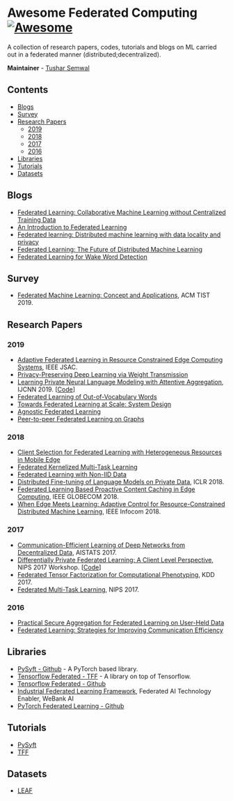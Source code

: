 # Awesome Federated Computing [![Awesome](https://cdn.rawgit.com/sindresorhus/awesome/d7305f38d29fed78fa85652e3a63e154dd8e8829/media/badge.svg)](https://github.com/sindresorhus/awesome)
A collection of research papers, codes, tutorials and blogs on ML carried out in a federated manner (distributed;decentralized).

**Maintainer** - [Tushar Semwal](https://github.com/tushar-semwal)

## Contents
  - [Blogs](#blogs)
  - [Survey](#survey)
  - [Research Papers](#research-papers)
    - [2019](#2019)
    - [2018](#2018)
    - [2017](#2017)
    - [2016](#2016)
  - [Libraries](#libraries)
  - [Tutorials](#tutorials)
  - [Datasets](#datasets)

## Blogs
* [Federated Learning: Collaborative Machine Learning without Centralized Training Data](https://ai.googleblog.com/2017/04/federated-learning-collaborative.html)
* [An Introduction to Federated Learning](http://vision.cloudera.com/an-introduction-to-federated-learning/)
* [Federated learning: Distributed machine learning with data locality and privacy](https://blog.fastforwardlabs.com/2018/11/14/federated-learning.html)
* [Federated Learning: The Future of Distributed Machine Learning](https://medium.com/syncedreview/federated-learning-the-future-of-distributed-machine-learning-eec95242d897)
* [Federated Learning for Wake Word Detection](https://medium.com/snips-ai/federated-learning-for-wake-word-detection-c8b8c5cdd2c5)

## Survey
* [Federated Machine Learning: Concept and Applications](https://dl.acm.org/citation.cfm?id=3298981), ACM TIST 2019.


## Research Papers
### 2019
* [Adaptive Federated Learning in Resource Constrained Edge Computing Systems](https://arxiv.org/abs/1804.05271), IEEE JSAC.
* [Privacy-Preserving Deep Learning via Weight Transmission](https://arxiv.org/abs/1809.03272)
* [Learning Private Neural Language Modeling with Attentive Aggregation](https://arxiv.org/pdf/1812.07108), IJCNN 2019. [[Code](https://github.com/shaoxiongji/fed-att)]
* [Federated Learning of Out-of-Vocabulary Words](https://arxiv.org/pdf/1903.10635.pdf)
* [Towards Federated Learning at Scale: System Design](https://arxiv.org/abs/1902.01046)
* [Agnostic Federated Learning](https://arxiv.org/abs/1902.00146)  
* [Peer-to-peer Federated Learning on Graphs](https://arxiv.org/abs/1901.11173)
### 2018
* [Client Selection for Federated Learning with Heterogeneous Resources in Mobile Edge](https://arxiv.org/abs/1804.08333)
* [Federated Kernelized Multi-Task Learning](http://www.sysml.cc/doc/30.pdf)
* [Federated Learning with Non-IID Data](https://arxiv.org/abs/1806.00582)
* [Distributed Fine-tuning of Language Models on Private Data](https://openreview.net/pdf?id=HkgNdt26Z), ICLR 2018.
* [Federated Learning Based Proactive Content Caching in Edge Computing](https://ieeexplore.ieee.org/abstract/document/8647616/), IEEE GLOBECOM 2018. 
* [When Edge Meets Learning: Adaptive Control for Resource-Constrained Distributed Machine Learning](http://www.commsp.ee.ic.ac.uk/~wiser/dais-ita/tiffany_papers/infocom_2018.pdf), IEEE Infocom 2018.
### 2017
* [Communication-Efficient Learning of Deep Networks from Decentralized Data](https://arxiv.org/abs/1602.05629), AISTATS 2017.
* [Differentially Private Federated Learning: A Client Level Perspective](https://arxiv.org/abs/1712.07557), NIPS 2017 Workshop. [[Code](https://github.com/SAP/machine-learning-diff-private-federated-learning)]
* [Federated Tensor Factorization for Computational Phenotyping](https://www.ncbi.nlm.nih.gov/pmc/articles/PMC5652331/), KDD 2017. 
* [Federated Multi-Task Learning](http://papers.nips.cc/paper/7029-federated-multi-task-learning.pdf), NIPS 2017.
### 2016
* [Practical Secure Aggregation for Federated Learning on User-Held Data](https://arxiv.org/abs/1611.04482)
* [Federated Learning: Strategies for Improving Communication Efficiency](https://arxiv.org/abs/1610.05492)

## Libraries
* [PySyft - Github](https://github.com/OpenMined/PySyft) - A PyTorch based library.
* [Tensorflow Federated - TFF](https://www.tensorflow.org/federated) - A library on top of Tensorflow.
* [Tensorflow Federated - Github](https://github.com/tensorflow/federated)
* [Industrial Federated Learning Framework](https://github.com/WeBankFinTech/FATE), Federated AI Technology Enabler, WeBank AI
* [PyTorch Federated Learning - Github](https://github.com/shaoxiongji/federated-learning)

## Tutorials
* [PySyft](https://github.com/OpenMined/PySyft/tree/dev/examples/tutorials)
* [TFF](https://www.tensorflow.org/federated/tutorials/federated_learning_for_image_classification) 

## Datasets
* [LEAF](https://github.com/TalwalkarLab/leaf)
